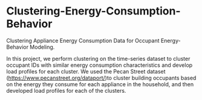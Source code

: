 # Clustering-Energy-Consumption-Behavior
Clustering Appliance Energy Consumption Data for Occupant Energy-Behavior Modeling.

In this project, we perform clustering on the time-series dataset to cluster occupant IDs with similar energy consumption characteristics and develop load profiles for each cluster. 
We used the Pecan Street dataset (https://www.pecanstreet.org/dataport/)to cluster building occupants based on the energy they consume for each appliance in the household, and then developed load profiles for each of the clusters. 
